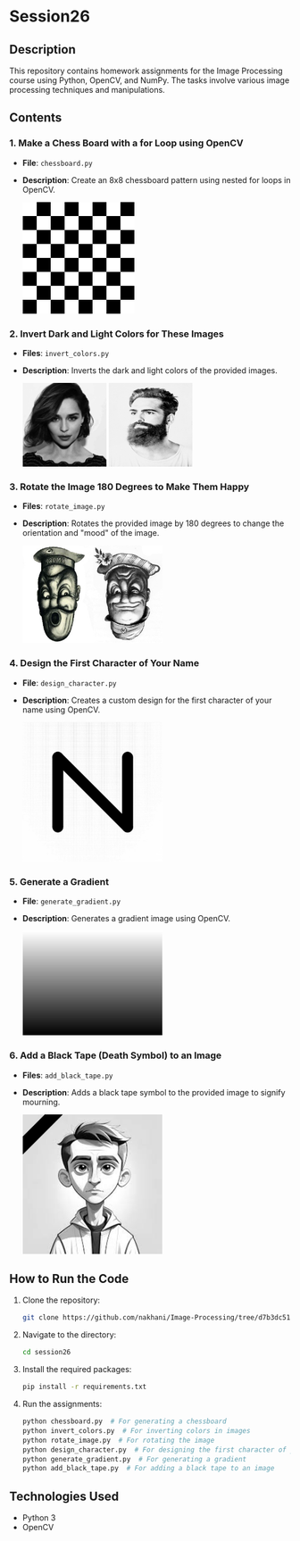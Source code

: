 # Session26

## Description
This repository contains homework assignments for the Image Processing course using Python, OpenCV, and NumPy. The tasks involve various image processing techniques and manipulations.

## Contents
### 1. Make a Chess Board with a for Loop using OpenCV
- **File**: `chessboard.py`
- **Description**: Create an 8x8 chessboard pattern using nested for loops in OpenCV.

  <img src="chessboard\chessboard.jpg" width="200">

### 2. Invert Dark and Light Colors for These Images
- **Files**: `invert_colors.py`
- **Description**: Inverts the dark and light colors of the provided images.

  <img src="Invert\inverted_image1.jpg" width="150">
  <img src="Invert\inverted_image2.jpg" width="150" height="150">


### 3. Rotate the Image 180 Degrees to Make Them Happy 
- **Files**: `rotate_image.py`
- **Description**: Rotates the provided image by 180 degrees to change the orientation and "mood" of the image.

   <img src="Rotate\rotated_image.jpg" width="250">

### 4. Design the First Character of Your Name
- **File**: `design_character.py`
- **Description**: Creates a custom design for the first character of your name using OpenCV.

   <img src="first_character\letter_N.jpg" width="250">

### 5. Generate a Gradient
- **File**: `generate_gradient.py`
- **Description**: Generates a gradient image using OpenCV.


   <img src="Gradient\gradient.jpg" width="250">

### 6. Add a Black Tape (Death Symbol) to an Image
- **Files**: `add_black_tape.py`
- **Description**: Adds a black tape symbol to the provided image to signify mourning.

    <img src="death_symbol\death_image.jpg" width="250">

## How to Run the Code
1. Clone the repository:
   ```sh
   git clone https://github.com/nakhani/Image-Processing/tree/d7b3dc51f5b52de08d845438bac3de3c7cc9cc4c/session26
   ```

2. Navigate to the directory:
   ```sh
   cd session26
   ```

3. Install the required packages:
   ```sh
   pip install -r requirements.txt
   ```

4. Run the assignments:
   ```sh
   python chessboard.py  # For generating a chessboard
   python invert_colors.py  # For inverting colors in images
   python rotate_image.py  # For rotating the image
   python design_character.py  # For designing the first character of your name
   python generate_gradient.py  # For generating a gradient
   python add_black_tape.py  # For adding a black tape to an image
   ```

## Technologies Used
- Python 3
- OpenCV



